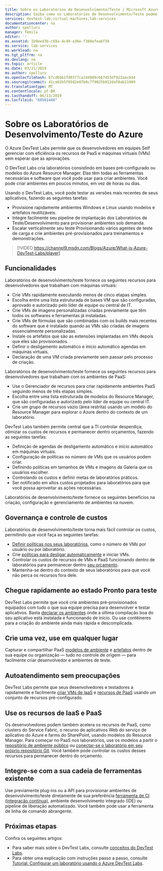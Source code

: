 ```yaml
---
title: Sobre os Laboratórios de Desenvolvimento/Teste | Microsoft Azure
description: Saiba como os Laboratórios de Desenvolvimento/Teste podem facilitar criar, gerenciar e monitorar as máquinas virtuais do Azure
services: devtest-lab,virtual-machines,lab-services
documentationcenter: na
author: spelluru
manager: femila
editor: ''
ms.assetid: 1b9eed3b-c69a-4c49-a36e-f388efea6f39
ms.service: lab-services
ms.workload: na
ms.tgt_pltfrm: na
ms.devlang: na
ms.topic: article
ms.date: 03/21/2019
ms.author: spelluru
ms.openlocfilehash: b7cd6bb1fd0377ca1440d9c667453df922aacbd4
ms.sourcegitcommit: 41ca82b5f95d2e07b0c7f9025b912daf0ab21909
ms.translationtype: MT
ms.contentlocale: pt-BR
ms.lasthandoff: 06/13/2019
ms.locfileid: "60561448"
---
```

# <a name="about-azure-devtest-labs"></a>Sobre os Laboratórios de Desenvolvimento/Teste do Azure
O Azure DevTest Labs permite que os desenvolvedores em equipes Self gerenciar com eficiência os recursos de PaaS e máquinas virtuais (VMs) sem esperar que as aprovações.

O DevTest Labs cria laboratórios consistindo em bases pré-configurado ou modelos do Azure Resource Manager. Elas têm todas as ferramentas necessárias e software que você pode usar para criar ambientes. Você pode criar ambientes em poucos minutos, em vez de horas ou dias.

Usando o DevTest Labs, você pode testar as versões mais recentes de seus aplicativos, fazendo as seguintes tarefas:

- Provisione rapidamente ambientes Windows e Linux usando modelos e artefatos reutilizáveis.
- Integre facilmente seu pipeline de implantação dos Laboratórios de Teste/Desenvolvimento para provisionar ambientes sob demanda.
- Escalar verticalmente seu teste Provisionando vários agentes de teste de carga e crie ambientes pré-provisionados para treinamentos e demonstrações.

> [!VIDEO https://channel9.msdn.com/Blogs/Azure/What-is-Azure-DevTest-Labs/player]

## <a name="capabilities"></a>Funcionalidades
Laboratórios de desenvolvimento/teste fornece os seguintes recursos para desenvolvedores que trabalham com máquinas virtuais:

- Crie VMs rapidamente executando menos de cinco etapas simples.
- Escolha entre uma lista estruturada de bases VM que são configuradas, aprovado e autorizado pelo líder de equipe ou central de IT.
- Crie VMs de imagens personalizadas criadas previamente que têm todos os softwares e ferramentas já instaladas. 
- Crie VMs de fórmulas que são combinadas com os builds mais recentes do software que é instalado quando as VMs são criadas de imagens essencialmente personalizadas. 
- Instale os artefatos que são as extensões implantadas em VMs depois que eles são provisionados.
- Definir o desligamento automático e início automático agendas em máquinas virtuais.
- Declaração de uma VM criada previamente sem passar pelo processo de criação.

Laboratórios de desenvolvimento/teste fornece os seguintes recursos para desenvolvedores que trabalham com os ambientes de PaaS:

- Use o Gerenciador de recursos para criar rapidamente ambientes PaaS seguindo menos de três etapas simples.
- Escolha entre uma lista estruturada de modelos do Resource Manager, que são configuradas e autorizado pelo líder de equipe ou central IT.
- Crie um grupo de recursos vazio (área restrita) usando um modelo do Resource Manager para explorar o Azure dentro do contexto de um laboratório.

DevTest Labs também permite central que a TI controlar desperdiça, otimizar os custos de recursos e permanecer dentro orçamentos, fazendo as seguintes tarefas:  

- Definição de agendas de desligamento automático e início automático em máquinas virtuais.
- Configuração de políticas no número de VMs que os usuários podem criar.
- Definindo políticas em tamanhos de VMs e imagens da Galeria que os usuários escolher.
- Controlando os custos e definir metas de laboratórios práticos.
- Ser notificado em altos custos projetados para laboratórios para que você possa aproveitar as ações necessárias.

Laboratórios de desenvolvimento/teste fornece os seguintes benefícios na criação, configuração e gerenciamento de ambientes na nuvem.

## <a name="cost-control-and-governance"></a>Governança e controle de custos
Laboratórios de desenvolvimento/teste torna mais fácil controlar os custos, permitindo que você faça as seguintes tarefas:

- [Definir políticas nos seus laboratórios](devtest-lab-get-started-with-lab-policies.md), como o número de VMs por usuário ou por laboratório. 
- Crie [políticas para desligar automaticamente](devtest-lab-set-lab-policy.md) e iniciar VMs.
- Controlar os custos de recursos de VMs e PaaS funcionando dentro de laboratórios para permanecer dentro [seu orçamento](devtest-lab-configure-cost-management.md).
- Mantenha-se dentro do contexto de seus laboratórios para que você não perca os recursos fora dele.

## <a name="quickly-get-to-ready-to-test"></a>Chegue rapidamente ao estado Pronto para teste
DevTest Labs permite que você crie ambientes pré-provisionados equipados com tudo o que sua equipe precisa para desenvolver e testar aplicativos. Basta [declarar os ambientes](devtest-lab-add-claimable-vm.md) onde a última compilação boa do seu aplicativo está instalada e funcionando de início. Ou use contêineres para a criação do ambiente ainda mais rápida e descomplicada.

## <a name="create-once-use-everywhere"></a>Crie uma vez, use em qualquer lugar
Capturar e compartilhar PaaS [modelos de ambiente](devtest-lab-create-environment-from-arm.md) e [artefatos](add-artifact-repository.md) dentro de sua equipe ou organização — tudo no controle de origem — para facilmente criar desenvolvedor e ambientes de teste.

## <a name="worry-free-self-service"></a>Autoatendimento sem preocupações
DevTest Labs permite que seus desenvolvedores e testadores a rapidamente e facilmente [criar VMs de IaaS](devtest-lab-add-vm.md) e [recursos de PaaS](devtest-lab-create-environment-from-arm.md) usando um conjunto de recursos pré-configurado.

## <a name="use-iaas-and-paas-resources"></a>Use os recursos de IaaS e PaaS 
Os desenvolvedores podem também acelera os recursos de PaaS, como clusters do Service Fabric, o recurso de aplicativos Web do serviço de aplicativo do Azure e farms do SharePoint, usando modelos do Resource Manager. Para começar no PaaS nos laboratórios, use os modelos a partir o [repositório de ambiente público](devtest-lab-configure-use-public-environments.md) ou [conectar-se o laboratório em seu próprio repositório Git](devtest-lab-create-environment-from-arm.md#configure-your-own-template-repositories). Você também pode controlar os custos desses recursos para permanecer dentro do orçamento.

## <a name="integrate-with-your-existing-toolchain"></a>Integre-se com a sua cadeia de ferramentas existente
Use previamente plug-ins ou a API para provisionar ambientes de desenvolvimento/teste diretamente de sua preferência [ferramenta de CI (integração contínua)](devtest-lab-integrate-ci-cd-vsts.md), ambiente desenvolvimento integrado (IDE) ou pipeline de liberação automatizado. Você também pode usar a ferramenta de linha de comando abrangente.

## <a name="next-steps"></a>Próximas etapas
Confira os seguintes artigos:

- Para saber mais sobre o DevTest Labs, consulte [conceitos do DevTest Labs](devtest-lab-concepts.md).
- Para obter uma explicação com instruções passo a passo, consulte [Tutorial: Configurar um laboratório usando o Azure DevTest Labs](tutorial-create-custom-lab.md).
